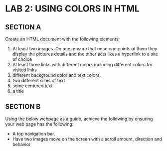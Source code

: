 # LAB 2: USING COLORS IN HTML
## SECTION A
Create an HTML document with the following elements:
1. At least two images. On one, ensure that once one points at them they display the pictures details and the other acts likes a hyperlink to a site of choice
2. At least three links with different colors including different colors for visited links
3. different background color and text colors.
4. two different sizes of text
5. some centered text.
6. a title
## SECTION B
Using the below webpage as a guide, achieve the following by ensuring your web page has the following:
* A top navigation bar.
* Have two images move on the screen with a scroll amount, direction and behavior